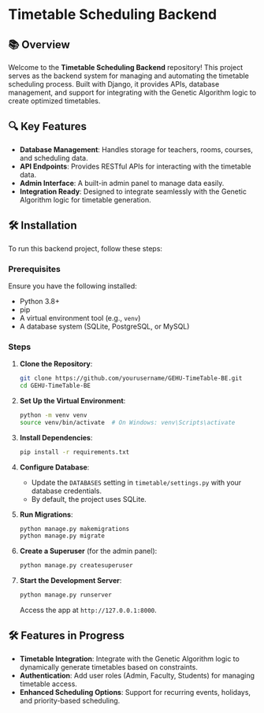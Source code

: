 # Timetable Scheduling Backend

## 📚 Overview
Welcome to the **Timetable Scheduling Backend** repository! This project serves as the backend system for managing and automating the timetable scheduling process. Built with Django, it provides APIs, database management, and support for integrating with the Genetic Algorithm logic to create optimized timetables.


## 🔍 Key Features
- **Database Management**: Handles storage for teachers, rooms, courses, and scheduling data.
- **API Endpoints**: Provides RESTful APIs for interacting with the timetable data.
- **Admin Interface**: A built-in admin panel to manage data easily.
- **Integration Ready**: Designed to integrate seamlessly with the Genetic Algorithm logic for timetable generation.


## 🛠️ Installation
To run this backend project, follow these steps:

### Prerequisites
Ensure you have the following installed:
- Python 3.8+  
- pip  
- A virtual environment tool (e.g., `venv`)  
- A database system (SQLite, PostgreSQL, or MySQL)  

### Steps
1. **Clone the Repository**:
   ```bash
   git clone https://github.com/yourusername/GEHU-TimeTable-BE.git
   cd GEHU-TimeTable-BE
   ```

2. **Set Up the Virtual Environment**:
   ```bash
   python -m venv venv
   source venv/bin/activate  # On Windows: venv\Scripts\activate
   ```

3. **Install Dependencies**:
   ```bash
   pip install -r requirements.txt
   ```

4. **Configure Database**:
   - Update the `DATABASES` setting in `timetable/settings.py` with your database credentials.
   - By default, the project uses SQLite.

5. **Run Migrations**:
   ```bash
   python manage.py makemigrations
   python manage.py migrate
   ```

6. **Create a Superuser** (for the admin panel):
   ```bash
   python manage.py createsuperuser
   ```

7. **Start the Development Server**:
   ```bash
   python manage.py runserver
   ```

   Access the app at `http://127.0.0.1:8000`.


## 🛠️ Features in Progress
- **Timetable Integration**: Integrate with the Genetic Algorithm logic to dynamically generate timetables based on constraints.
- **Authentication**: Add user roles (Admin, Faculty, Students) for managing timetable access.
- **Enhanced Scheduling Options**: Support for recurring events, holidays, and priority-based scheduling.
